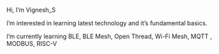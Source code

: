 Hi, I’m Vignesh_S

I’m interested in learning latest technology and it’s fundamental basics.

I’m currently learning 
   BLE,
   BLE Mesh,
   Open Thread,
   Wi-Fi Mesh,
   MQTT ,
   MODBUS,
   RISC-V

<!---
VigneshVicky97/VigneshVicky97 is a ✨ special ✨ repository because its `README.md` (this file) appears on your GitHub profile.
You can click the Preview link to take a look at your changes.
--->
